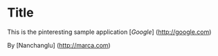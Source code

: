 # Title

This is the pinteresting sample application
[*Google*] (http://google.com)

By [Nanchanglu] (http://marca.com)
